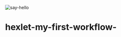 ![say-hello](https://github.com/github/docs/actions/workflows/say-hello.yml/badge.svg)
# hexlet-my-first-workflow-

